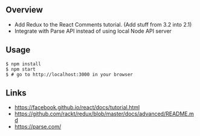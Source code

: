 Overview
--------

 - Add Redux to the React Comments tutorial. (Add stuff from 3.2 into 2.1)
 - Integrate with Parse API instead of using local Node API server

Usage
-----

    $ npm install
    $ npm start
    $ # go to http://localhost:3000 in your browser

Links
-----
 - https://facebook.github.io/react/docs/tutorial.html
 - https://github.com/rackt/redux/blob/master/docs/advanced/README.md
 - https://parse.com/
